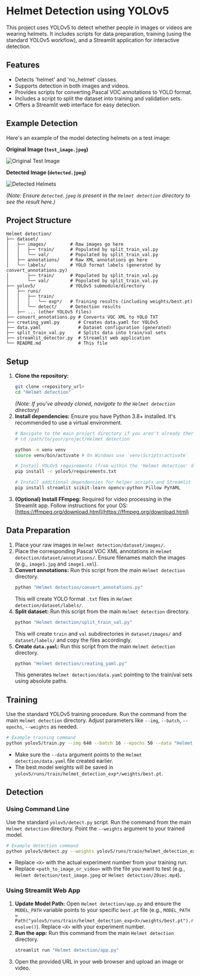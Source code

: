 # Helmet Detection using YOLOv5

This project uses YOLOv5 to detect whether people in images or videos are wearing helmets. It includes scripts for data preparation, training (using the standard YOLOv5 workflow), and a Streamlit application for interactive detection.

## Features

*   Detects 'helmet' and 'no_helmet' classes.
*   Supports detection in both images and videos.
*   Provides scripts for converting Pascal VOC annotations to YOLO format.
*   Includes a script to split the dataset into training and validation sets.
*   Offers a Streamlit web interface for easy detection.

## Example Detection

Here's an example of the model detecting helmets on a test image:

**Original Image (`test_image.jpeg`)**

![Original Test Image](test_image.jpeg)

**Detected Image (`detected.jpeg`)**

![Detected Helmets](detected.jpeg)

*(Note: Ensure `detected.jpeg` is present in the `Helmet detection` directory to see the result here.)*

## Project Structure

```
Helmet detection/
├── dataset/
│   ├── images/         # Raw images go here
│   │   ├── train/      # Populated by split_train_val.py
│   │   └── val/        # Populated by split_train_val.py
│   ├── annotations/    # Raw XML annotations go here
│   └── labels/         # YOLO format labels (generated by convert_annotations.py)
│       ├── train/      # Populated by split_train_val.py
│       └── val/        # Populated by split_train_val.py
├── yolov5/             # YOLOv5 submodule/directory
│   ├── runs/
│   │   ├── train/
│   │   │   └── exp*/   # Training results (including weights/best.pt)
│   │   └── detect/     # Detection results
│   ├── ... (other YOLOv5 files)
├── convert_annotations.py # Converts VOC XML to YOLO TXT
├── creating_yaml.py       # Creates data.yaml for YOLOv5
├── data.yaml              # Dataset configuration (generated)
├── split_train_val.py     # Splits data into train/val sets
├── streamlit_detector.py  # Streamlit web application
└── README.md              # This file
```

## Setup

1.  **Clone the repository:**
    ```bash
    git clone <repository_url>
    cd "Helmet detection"
    ```
    *(Note: If you've already cloned, navigate to the `Helmet detection` directory)*
2.  **Install dependencies:** Ensure you have Python 3.8+ installed. It's recommended to use a virtual environment.
    ```bash
    # Navigate to the main project directory if you aren't already there
    # cd /path/to/your/project/Helmet detection

    python -m venv venv
    source venv/bin/activate # On Windows use `venv\Scripts\activate`

    # Install YOLOv5 requirements (from within the 'Helmet detection' directory)
    pip install -r yolov5/requirements.txt

    # Install additional dependencies for helper scripts and Streamlit
    pip install streamlit scikit-learn opencv-python Pillow PyYAML
    ```
3.  **(Optional) Install FFmpeg:** Required for video processing in the Streamlit app. Follow instructions for your OS: [https://ffmpeg.org/download.html](https://ffmpeg.org/download.html)

## Data Preparation

1.  Place your raw images in `Helmet detection/dataset/images/`.
2.  Place the corresponding Pascal VOC XML annotations in `Helmet detection/dataset/annotations/`. Ensure filenames match the images (e.g., `image1.jpg` and `image1.xml`).
3.  **Convert annotations:** Run this script from the main `Helmet detection` directory.
    ```bash
    python "Helmet detection/convert_annotations.py"
    ```
    This will create YOLO format `.txt` files in `Helmet detection/dataset/labels/`.
4.  **Split dataset:** Run this script from the main `Helmet detection` directory.
    ```bash
    python "Helmet detection/split_train_val.py"
    ```
    This will create `train` and `val` subdirectories in `dataset/images/` and `dataset/labels/` and copy the files accordingly.
5.  **Create `data.yaml`:** Run this script from the main `Helmet detection` directory.
    ```bash
    python "Helmet detection/creating_yaml.py"
    ```
    This generates `Helmet detection/data.yaml` pointing to the train/val sets using absolute paths.

## Training

Use the standard YOLOv5 training procedure. Run the command from the main `Helmet detection` directory. Adjust parameters like `--img`, `--batch`, `--epochs`, `--weights` as needed.

```bash
# Example training command
python yolov5/train.py --img 640 --batch 16 --epochs 50 --data "Helmet detection/data.yaml" --weights yolov5s.pt --project yolov5/runs/train --name helmet_detection_exp
```
*   Make sure the `--data` argument points to the `Helmet detection/data.yaml` file created earlier.
*   The best model weights will be saved in `yolov5/runs/train/helmet_detection_exp*/weights/best.pt`.

## Detection

### Using Command Line

Use the standard `yolov5/detect.py` script. Run the command from the main `Helmet detection` directory. Point the `--weights` argument to your trained model.

```bash
# Example detection command
python yolov5/detect.py --weights yolov5/runs/train/helmet_detection_exp<X>/weights/best.pt --source <path_to_image_or_video> --project yolov5/runs/detect --name helmet_results
```
*   Replace `<X>` with the actual experiment number from your training run.
*   Replace `<path_to_image_or_video>` with the file you want to test (e.g., `Helmet detection/test_image.jpeg` or `Helmet detection/20sec.mp4`).

### Using Streamlit Web App

1.  **Update Model Path:** Open `Helmet detection/app.py` and ensure the `MODEL_PATH` variable points to your specific `best.pt` file (e.g., `MODEL_PATH = Path("yolov5/runs/train/helmet_detection_exp<X>/weights/best.pt").resolve()`). Replace `<X>` with your experiment number.
2.  **Run the app:** Run this command from the main `Helmet detection` directory.
    ```bash
    streamlit run "Helmet detection/app.py"
    ```
3.  Open the provided URL in your web browser and upload an image or video.
